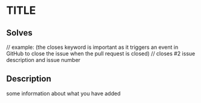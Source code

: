# TITLE

## Solves
// example: (the closes keyword is important as it triggers an event in GitHub to close the issue when the pull request is closed)
// closes #2
issue description and issue number

## Description
some information about what you have added
